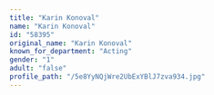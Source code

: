 ```yaml
---
title: "Karin Konoval"
name: "Karin Konoval"
id: "58395"
original_name: "Karin Konoval"
known_for_department: "Acting"
gender: "1"
adult: "false"
profile_path: "/5e8YyNQjWre2UbExYBlJ7zva934.jpg"
---
```

